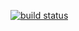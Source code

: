 [![build status](https://secure.travis-ci.org/vol4ok/core.js.png)](http://travis-ci.org/vol4ok/core.js)
